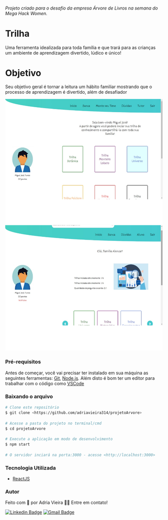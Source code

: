 ###### Projeto criado para o desafio da empresa Árvore de Livros na semana do Mega Hack Women.

# Trilha
Uma ferramenta idealizada para toda família e que trará para as crianças um ambiente de aprendizagem divertido, lúdico  e único!

# Objetivo
Seu objetivo geral é tornar a leitura um hábito familiar mostrando que o processo de aprendizagem é divertido, além de desafiador

<p align='center'>
<img src='src/assets/home_aluno.jpg' alt='Home Aluno' width='600px' height='400px' />
<img src='src/assets/home_tutor.jpg' alt='Home Tutor' width='600px' height='400px' />
</p>

### Pré-requisitos

Antes de começar, você vai precisar ter instalado em sua máquina as seguintes ferramentas:
[Git](https://git-scm.com), [Node.js](https://nodejs.org/en/). 
Além disto é bom ter um editor para trabalhar com o código como [VSCode](https://code.visualstudio.com/)

### Baixando o arquivo

```bash
# Clone este repositório
$ git clone <https://github.com/adriavieira314/projetoArvore>

# Acesse a pasta do projeto no terminal/cmd
$ cd projetoArvore

# Execute a aplicação em modo de desenvolvimento
$ npm start

# O servidor inciará na porta:3000 - acesse <http://localhost:3000>
```

### Tecnologia Utilizada

- [ReactJS](https://pt-br.reactjs.org/)

### Autor

Feito com 🏃 por Adria Vieira 👋🏽 Entre em contato!

[![Linkedin Badge](https://img.shields.io/badge/-Adria-blue?style=flat-square&logo=Linkedin&logoColor=white&link=https://https://www.linkedin.com/in/adria-vieira-60070918b/)](https://www.linkedin.com/in/adria-vieira-60070918b/) 
[![Gmail Badge](https://img.shields.io/badge/-adriavieira731@gmail.com-c14438?style=flat-square&logo=Gmail&logoColor=white&link=mailto:adriavieira731@gmail.com)](mailto:adriavieira731@gmail.com)